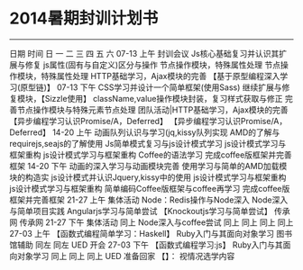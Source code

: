 # 2014暑期封训计划书

---
<tr>
	<td>日期</td>
	<td>时间</td>
	<td> 日 </td>
	<td> 一 </td>
	<td> 二 </td>
	<td> 三 </td>
	<td> 四 </td>
	<td> 五 </td>
	<td> 六 </td>
</tr>
<tr>
	<td>07-13</td>
	<td>上午</td>
	<td>封训会议</td>
	<td>Js核心基础复习并认识其扩展与修复</td>
	<td>js属性(固有与自定义)区分与操作</td>
	<td>节点操作模块，特殊属性处理</td>
	<td>节点操作模块，特殊属性处理</td>
	<td>HTTP基础学习，Ajax模块的完善</td>
	<td>【基于原型编程深入学习(原型链)】</td>
</tr>
<tr>
	<td>07-13</td>
	<td>下午</td>
	<td>CSS学习并设计一个简单框架(使用Sass)</td>
	<td>继续扩展与修复模块，【Sizzle使用】</td>
	<td>className,value操作模块封装，复习样式获取与修正</td>
	<td>完善节点操作模块与特殊元素节点处理</td>
	<td>团队活动|HTTP基础学习，Ajax模块的完善</td>
	<td>【异步编程学习认识Promise/A，Deferred】</td>
	<td>【异步编程学习认识Promise/A，Deferred】</td>
</tr>
<tr>
	<td>14-20</td>
	<td>上午</td>
	<td>动画队列认识与学习(jq,kissy队列实现</td>
	<td>AMD的了解与requirejs,seajs的了解使用</td>
	<td>Js简单模式复习与js设计模式学习</td>
	<td>js设计模式学习与框架重构</td>
	<td>js设计模式学习与框架重构</td>
	<td>Coffee的语法学习</td>
	<td>完成coffee版框架并完善框架</td>
</tr>
<tr>
	<td>14-20</td>
	<td>下午</td>
	<td>动画的深入学习与动画模块完善</td>
	<td>使用学习与简单的AMD加载模块的构造实</td>
	<td>js设计模式并认识Jquery,kissy中的使用</td>
	<td>js设计模式学习与框架重构</td>
	<td>js设计模式学习与框架重构</td>
	<td>简单编码Coffee版框架与coffee再学习</td>
	<td>完成coffee版框架并完善框架</td>
</tr>
<tr>
	<td>21-27</td>
	<td>上午</td>
	<td>集体活动</td>
	<td>Node：Redis操作与Node深入</td>
	<td>Node深入与简单项目实践</td>
	<td>Angularjs学习与简单尝试</td>
	<td>【Knockoutjs学习与简单尝试】</td>
	<td>传承网</td>
	<td>传承网</td>
</tr>
<tr>
	<td>21-27</td>
	<td>下午</td>
	<td>集体活动</td>
	<td>同上</td>
	<td>Node深入与coffee尝试</td>
	<td>同上</td>
	<td>同上</td>
	<td>同上</td>
	<td>同上</td>
</tr>
<tr>
	<td>27-03</td>
	<td>上午</td>
	<td>【函数式编程简单学习：Haskell】</td>
	<td>Ruby入门与其面向对象学习</td>
	<td>图书馆辅助</td>
	<td>同左</td>
	<td>同左</td>
	<td>UED</td>
	<td>开会</td>
</tr>
<tr>
	<td>27-03</td>
	<td>下午</td>
	<td>【函数式编程学习:js】</td>
	<td>Ruby入门与其面向对象学习</td>
	<td>同上</td>
	<td>同上</td>
	<td>同上</td>
	<td>UED</td>
	<td>准备回家</td>
</tr>
【】： 视情况选学内容
